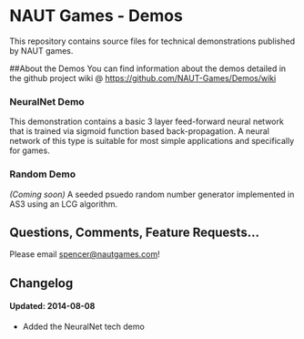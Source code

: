 NAUT Games - Demos
=====

This repository contains source files for technical demonstrations published by NAUT games. 

##About the Demos
You can find information about the demos detailed in the github project wiki @ https://github.com/NAUT-Games/Demos/wiki

### NeuralNet Demo
This demonstration contains a basic 3 layer feed-forward neural network that is trained via sigmoid function based back-propagation. A neural network of this type is suitable for most simple applications and specifically for games.

### Random Demo
_(Coming soon)_ A seeded psuedo random number generator implemented in AS3 using an LCG algorithm.

## Questions, Comments, Feature Requests...
Please email spencer@nautgames.com!

## Changelog
#### Updated: 2014-08-08
 * Added the NeuralNet tech demo
